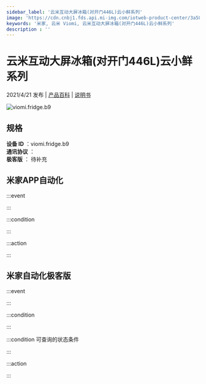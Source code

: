 ```yaml
---
sidebar_label: '云米互动大屏冰箱(对开门446L)云小鲜系列'
image: 'https://cdn.cnbj1.fds.api.mi-img.com/iotweb-product-center/3a58b2ff730f751359f87324a597edc5_168_168.png?GalaxyAccessKeyId=AKVGLQWBOVIRQ3XLEW&Expires=9223372036854775807&Signature=UUPJw3CLpEJ8Y+S120T5eZRndhA='
keywords: '米家, 云米 Viomi, 云米互动大屏冰箱(对开门446L)云小鲜系列'
description : ''
---
```

# 云米互动大屏冰箱(对开门446L)云小鲜系列

2021/4/21 发布 | [产品百科](https://home.mi.com/webapp/content/baike/product/index.html?model=viomi.fridge.b9/) | [说明书](https://home.mi.com/views/introduction.html?model=viomi.fridge.b9&region=cn)

![viomi.fridge.b9](https://cdn.cnbj1.fds.api.mi-img.com/iotweb-product-center/3a58b2ff730f751359f87324a597edc5_168_168.png?GalaxyAccessKeyId=AKVGLQWBOVIRQ3XLEW&Expires=9223372036854775807&Signature=UUPJw3CLpEJ8Y+S120T5eZRndhA=)

## 规格  
> 
**设备 ID** ：viomi.fridge.b9  
**通讯协议** ：  
**极客版**  ： 待补充 


## 米家APP自动化  

:::event  

:::

:::condition  

:::

:::action   

:::

## 米家自动化极客版  

:::event  

:::

:::condition  

:::

:::condition 可查询的状态条件  

:::

:::action  

:::

        
